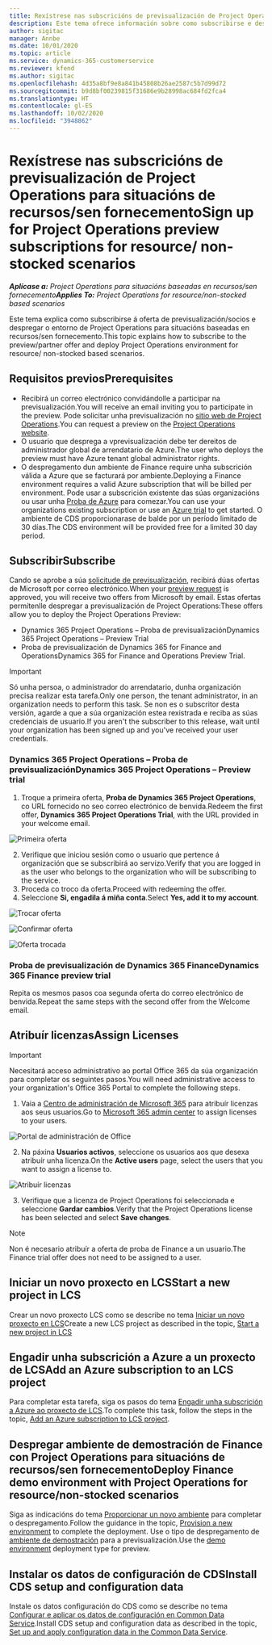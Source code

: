 ```yaml
---
title: Rexístrese nas subscricións de previsualización de Project Operations para situacións de recursos/sen fornecemento
description: Este tema ofrece información sobre como subscribirse e despregar Project Operations para situacións baseadas en recursos/sen fornecemento.
author: sigitac
manager: Annbe
ms.date: 10/01/2020
ms.topic: article
ms.service: dynamics-365-customerservice
ms.reviewer: kfend
ms.author: sigitac
ms.openlocfilehash: 4d35a8bf9e8a841b45808b26ae2587c5b7d99d72
ms.sourcegitcommit: b9d8bf00239815f31686e9b28998ac684fd2fca4
ms.translationtype: HT
ms.contentlocale: gl-ES
ms.lasthandoff: 10/02/2020
ms.locfileid: "3948862"
---
```

# <a name="sign-up-for-project-operations-preview-subscriptions-for-resource-non-stocked-scenarios"></a><span data-ttu-id="f7b3b-103">Rexístrese nas subscricións de previsualización de Project Operations para situacións de recursos/sen fornecemento</span><span class="sxs-lookup"><span data-stu-id="f7b3b-103">Sign up for Project Operations preview subscriptions for resource/ non-stocked scenarios</span></span>

<span data-ttu-id="f7b3b-104">_**Aplícase a:** Project Operations para situacións baseadas en recursos/sen fornecemento_</span><span class="sxs-lookup"><span data-stu-id="f7b3b-104">_**Applies To:** Project Operations for resource/non-stocked based scenarios_</span></span>

<span data-ttu-id="f7b3b-105">Este tema explica como subscribirse á oferta de previsualización/socios e despregar o entorno de Project Operations para situacións baseadas en recursos/sen fornecemento.</span><span class="sxs-lookup"><span data-stu-id="f7b3b-105">This topic explains how to subscribe to the preview/partner offer and deploy Project Operations environment for resource/ non-stocked based scenarios.</span></span>

## <a name="prerequisites"></a><span data-ttu-id="f7b3b-106">Requisitos previos</span><span class="sxs-lookup"><span data-stu-id="f7b3b-106">Prerequisites</span></span>

- <span data-ttu-id="f7b3b-107">Recibirá un correo electrónico convidándolle a participar na previsualización.</span><span class="sxs-lookup"><span data-stu-id="f7b3b-107">You will receive an email inviting you to participate in the preview.</span></span> <span data-ttu-id="f7b3b-108">Pode solicitar unha previsualización no [sitio web de Project Operations](https://dynamics.microsoft.com/en-us/project-operations/overview/).</span><span class="sxs-lookup"><span data-stu-id="f7b3b-108">You can request a preview on the [Project Operations website](https://dynamics.microsoft.com/en-us/project-operations/overview/).</span></span>
- <span data-ttu-id="f7b3b-109">O usuario que desprega a vprevisualización debe ter dereitos de administrador global de arrendatario de Azure.</span><span class="sxs-lookup"><span data-stu-id="f7b3b-109">The user who deploys the preview must have Azure tenant global administrator rights.</span></span>
- <span data-ttu-id="f7b3b-110">O despregamento dun ambiente de Finance require unha subscrición válida a Azure que se facturará por ambiente.</span><span class="sxs-lookup"><span data-stu-id="f7b3b-110">Deploying a Finance environment requires a valid Azure subscription that will be billed per environment.</span></span> <span data-ttu-id="f7b3b-111">Pode usar a subscrición existente das súas organizacións ou usar unha [Proba de Azure](https://azure.microsoft.com/en-us/free/) para comezar.</span><span class="sxs-lookup"><span data-stu-id="f7b3b-111">You can use your organizations existing subscription or use an [Azure trial](https://azure.microsoft.com/en-us/free/) to get started.</span></span> <span data-ttu-id="f7b3b-112">O ambiente de CDS proporcionarase de balde por un período limitado de 30 días.</span><span class="sxs-lookup"><span data-stu-id="f7b3b-112">The CDS environment will be provided free for a limited 30 day period.</span></span>

## <a name="subscribe"></a><span data-ttu-id="f7b3b-113">Subscribir</span><span class="sxs-lookup"><span data-stu-id="f7b3b-113">Subscribe</span></span>

<span data-ttu-id="f7b3b-114">Cando se aprobe a súa [solicitude de previsualización](https://forms.office.com/FormsPro/Pages/ResponsePage.aspx?id=v4j5cvGGr0GRqy180BHbR56j8lZs0FdAvwT75_WNFyxUMkRDV1NYQU5TNjE2VjhKOVBUNVg2R0s1NC4u), recibirá dúas ofertas de Microsoft por correo electrónico.</span><span class="sxs-lookup"><span data-stu-id="f7b3b-114">When your [preview request](https://forms.office.com/FormsPro/Pages/ResponsePage.aspx?id=v4j5cvGGr0GRqy180BHbR56j8lZs0FdAvwT75_WNFyxUMkRDV1NYQU5TNjE2VjhKOVBUNVg2R0s1NC4u) is approved, you will receive two offers from Microsoft by email.</span></span> <span data-ttu-id="f7b3b-115">Estas ofertas permítenlle despregar a previsualización de Project Operations:</span><span class="sxs-lookup"><span data-stu-id="f7b3b-115">These offers allow you to deploy the Project Operations Preview:</span></span>

- <span data-ttu-id="f7b3b-116">Dynamics 365 Project Operations – Proba de previsualización</span><span class="sxs-lookup"><span data-stu-id="f7b3b-116">Dynamics 365 Project Operations – Preview Trial</span></span>
- <span data-ttu-id="f7b3b-117">Proba de previsualización de Dynamics 365 for Finance and Operations</span><span class="sxs-lookup"><span data-stu-id="f7b3b-117">Dynamics 365 for Finance and Operations Preview Trial.</span></span>

> [!IMPORTANT]
> <span data-ttu-id="f7b3b-118">Só unha persoa, o administrador do arrendatario, dunha organización precisa realizar esta tarefa.</span><span class="sxs-lookup"><span data-stu-id="f7b3b-118">Only one person, the tenant administrator, in an organization needs to perform this task.</span></span> <span data-ttu-id="f7b3b-119">Se non es o subscritor desta versión, agarde a que a súa organización estea rexistrada e reciba as súas credenciais de usuario.</span><span class="sxs-lookup"><span data-stu-id="f7b3b-119">If you aren't the subscriber to this release, wait until your organization has been signed up and you've received your user credentials.</span></span>

### <a name="dynamics-365-project-operations--preview-trial"></a><span data-ttu-id="f7b3b-120">Dynamics 365 Project Operations – Proba de previsualización</span><span class="sxs-lookup"><span data-stu-id="f7b3b-120">Dynamics 365 Project Operations – Preview trial</span></span>

1. <span data-ttu-id="f7b3b-121">Troque a primeira oferta, **Proba de Dynamics 365 Project Operations**, co URL fornecido no seo correo electrónico de benvida.</span><span class="sxs-lookup"><span data-stu-id="f7b3b-121">Redeem the first offer, **Dynamics 365 Project Operations Trial**, with the URL provided in your welcome email.</span></span>

![Primeira oferta](./media/1FirstOffer.png)

2. <span data-ttu-id="f7b3b-123">Verifique que iniciou sesión como o usuario que pertence á organización que se subscribirá ao servizo.</span><span class="sxs-lookup"><span data-stu-id="f7b3b-123">Verify that you are logged in as the user who belongs to the organization who will be subscribing to the service.</span></span>
3. <span data-ttu-id="f7b3b-124">Proceda co troco da oferta.</span><span class="sxs-lookup"><span data-stu-id="f7b3b-124">Proceed with redeeming the offer.</span></span> 
4. <span data-ttu-id="f7b3b-125">Seleccione **Si, engadila á miña conta**.</span><span class="sxs-lookup"><span data-stu-id="f7b3b-125">Select **Yes, add it to my account**.</span></span>

![Trocar oferta](./media/2RedeemFirstOffer.png)

![Confirmar oferta](./media/3ConfirmFirstOffer.png)

![Oferta trocada](./media/4OfferSuccessfulyRedeemed.png)

### <a name="dynamics-365-finance-preview-trial"></a><span data-ttu-id="f7b3b-129">Proba de previsualización de Dynamics 365 Finance</span><span class="sxs-lookup"><span data-stu-id="f7b3b-129">Dynamics 365 Finance preview trial</span></span>

<span data-ttu-id="f7b3b-130">Repita os mesmos pasos coa segunda oferta do correo electrónico de benvida.</span><span class="sxs-lookup"><span data-stu-id="f7b3b-130">Repeat the same steps with the second offer from the Welcome email.</span></span>

## <a name="assign-licenses"></a><span data-ttu-id="f7b3b-131">Atribuír licenzas</span><span class="sxs-lookup"><span data-stu-id="f7b3b-131">Assign Licenses</span></span>

> [!IMPORTANT]
> <span data-ttu-id="f7b3b-132">Necesitará acceso administrativo ao portal Office 365 da súa organización para completar os seguintes pasos.</span><span class="sxs-lookup"><span data-stu-id="f7b3b-132">You will need administrative access to your organization's Office 365 Portal to complete the following steps.</span></span>

1. <span data-ttu-id="f7b3b-133">Vaia a [Centro de administración de Microsoft 365](https://portal.office.com/) para atribuír licenzas aos seus usuarios.</span><span class="sxs-lookup"><span data-stu-id="f7b3b-133">Go to [Microsoft 365 admin center](https://portal.office.com/) to assign licenses to your users.</span></span>

![Portal de administración de Office](./media/5OfficeAdminPortal.png)

2. <span data-ttu-id="f7b3b-135">Na páxina **Usuarios activos**, seleccione os usuarios aos que desexa atribuír unha licenza.</span><span class="sxs-lookup"><span data-stu-id="f7b3b-135">On the **Active users** page, select the users that you want to assign a license to.</span></span>

![Atribuír licenzas](./media/6AssignLicenses.png)

3. <span data-ttu-id="f7b3b-137">Verifique que a licenza de Project Operations foi seleccionada e seleccione **Gardar cambios**.</span><span class="sxs-lookup"><span data-stu-id="f7b3b-137">Verify that the Project Operations license has been selected and select **Save changes**.</span></span> 

> [!NOTE]
> <span data-ttu-id="f7b3b-138">Non é necesario atribuír a oferta de proba de Finance a un usuario.</span><span class="sxs-lookup"><span data-stu-id="f7b3b-138">The Finance trial offer does not need to be assigned to a user.</span></span>

## <a name="start-a-new-project-in-lcs"></a><span data-ttu-id="f7b3b-139">Iniciar un novo proxecto en LCS</span><span class="sxs-lookup"><span data-stu-id="f7b3b-139">Start a new project in LCS</span></span>

<span data-ttu-id="f7b3b-140">Crear un novo proxecto LCS como se describe no tema [Iniciar un novo proxecto en LCS](create-lcs-project.md)</span><span class="sxs-lookup"><span data-stu-id="f7b3b-140">Create a new LCS project as described in the topic, [Start a new project in LCS](create-lcs-project.md)</span></span>

## <a name="add-an-azure-subscription-to-an-lcs-project"></a><span data-ttu-id="f7b3b-141">Engadir unha subscrición a Azure a un proxecto de LCS</span><span class="sxs-lookup"><span data-stu-id="f7b3b-141">Add an Azure subscription to an LCS project</span></span>

<span data-ttu-id="f7b3b-142">Para completar esta tarefa, siga os pasos do tema [Engadir unha subscrición a Azure ao proxecto de LCS](resource-add-azure-subscription-lcs-project.md).</span><span class="sxs-lookup"><span data-stu-id="f7b3b-142">To complete this task, follow the steps in the topic, [Add an Azure subscription to LCS project](resource-add-azure-subscription-lcs-project.md).</span></span>

## <a name="deploy-finance-demo-environment-with-project-operations-for-resourcenon-stocked-scenarios"></a><span data-ttu-id="f7b3b-143">Despregar ambiente de demostración de Finance con Project Operations para situacións de recursos/sen fornecemento</span><span class="sxs-lookup"><span data-stu-id="f7b3b-143">Deploy Finance demo environment with Project Operations for resource/non-stocked scenarios</span></span>

<span data-ttu-id="f7b3b-144">Siga as indicacións do tema [Proporcionar un novo ambiente](resource-provision-new-environment.md) para completar o despregamento.</span><span class="sxs-lookup"><span data-stu-id="f7b3b-144">Follow the guidance in the topic, [Provision a new environment](resource-provision-new-environment.md) to complete the deployment.</span></span> <span data-ttu-id="f7b3b-145">Use o tipo de despregamento de [ambiente de demostración](https://docs.microsoft.com/dynamics365/fin-ops-core/dev-itpro/deployment/deploy-demo-environment) para a previsualización.</span><span class="sxs-lookup"><span data-stu-id="f7b3b-145">Use the [demo environment](https://docs.microsoft.com/dynamics365/fin-ops-core/dev-itpro/deployment/deploy-demo-environment) deployment type for preview.</span></span>

## <a name="install-cds-setup-and-configuration-data"></a><span data-ttu-id="f7b3b-146">Instalar os datos de configuración de CDS</span><span class="sxs-lookup"><span data-stu-id="f7b3b-146">Install CDS setup and configuration data</span></span>

<span data-ttu-id="f7b3b-147">Instale os datos configuración do CDS como se describe no tema [Configurar e aplicar os datos de configuración en Common Data Service](resource-apply-pro-setup-config-data.md).</span><span class="sxs-lookup"><span data-stu-id="f7b3b-147">Install CDS setup and configuration data as described in the topic, [Set up and apply configuration data in the Common Data Service](resource-apply-pro-setup-config-data.md).</span></span>

